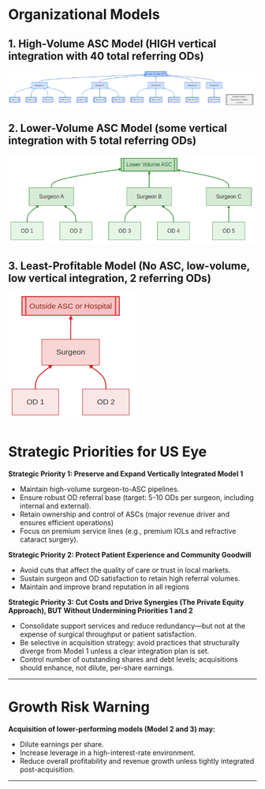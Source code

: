 # Organizational Models
  
## 1. High-Volume ASC Model (HIGH vertical integration with 40 total referring ODs)
  

![](assets/5684d1b0625a9d39668c44af5614f10a0.png?0.42331823139671076)  
  
## 2. Lower-Volume ASC Model (some vertical integration with 5 total referring ODs)
  

![](assets/5684d1b0625a9d39668c44af5614f10a1.png?0.6865972274183305)  
  
## 3. Least-Profitable Model (No ASC, low-volume, low vertical integration, 2 referring ODs)
  

![](assets/5684d1b0625a9d39668c44af5614f10a2.png?0.2299972763461937)  
  
# Strategic Priorities for US Eye
  
**Strategic Priority 1: Preserve and Expand Vertically Integrated Model 1**
- Maintain high-volume surgeon-to-ASC pipelines.
- Ensure robust OD referral base (target: 5-10 ODs per surgeon, including internal and external).
- Retain ownership and control of ASCs (major revenue driver and ensures efficient operations)
- Focus on premium service lines (e.g., premium IOLs and refractive cataract surgery).
  
**Strategic Priority 2: Protect Patient Experience and Community Goodwill**
- Avoid cuts that affect the quality of care or trust in local markets.
- Sustain surgeon and OD satisfaction to retain high referral volumes.
- Maintain and improve brand reputation in all regions
  
**Strategic Priority 3: Cut Costs and Drive Synergies (The Private Equity Approach), BUT Without Undermining Priorities 1 and 2**
- Consolidate support services and reduce redundancy—but not at the expense of surgical throughput or patient satisfaction.
- Be selective in acquisition strategy: avoid practices that structurally diverge from Model 1 unless a clear integration plan is set.
- Control number of outstanding shares and debt levels; acquisitions should enhance, not dilute, per-share earnings.
  
---
  
# Growth Risk Warning
  
**Acquisition of lower-performing models (Model 2 and 3) may:**
- Dilute earnings per share.
- Increase leverage in a high-interest-rate environment.
- Reduce overall profitability and revenue growth unless tightly integrated post-acquisition.
  
---
  